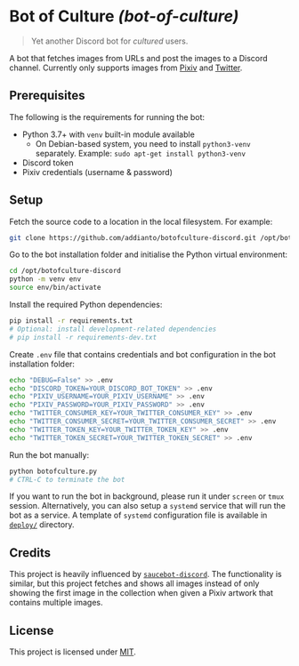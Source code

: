 # Bot of Culture _(bot-of-culture)_

> Yet another Discord bot for *cultured* users.

A bot that fetches images from URLs and post the images to a Discord channel.
Currently only supports images from [Pixiv](https://www.pixiv.net) and [Twitter](https://twitter.com/).

## Prerequisites

The following is the requirements for running the bot:

- Python 3.7+ with `venv` built-in module available
  - On Debian-based system, you need to install `python3-venv` separately.
    Example: `sudo apt-get install python3-venv`
- Discord token
- Pixiv credentials (username & password)

## Setup

Fetch the source code to a location in the local filesystem. For example:

```bash
git clone https://github.com/addianto/botofculture-discord.git /opt/botofculture-discord
```

Go to the bot installation folder and initialise the Python virtual
environment:

```bash
cd /opt/botofculture-discord
python -m venv env
source env/bin/activate
```

Install the required Python dependencies:

```bash
pip install -r requirements.txt
# Optional: install development-related dependencies
# pip install -r requirements-dev.txt
```

Create `.env` file that contains credentials and bot configuration in the bot
installation folder:

```bash
echo "DEBUG=False" >> .env
echo "DISCORD_TOKEN=YOUR_DISCORD_BOT_TOKEN" >> .env
echo "PIXIV_USERNAME=YOUR_PIXIV_USERNAME" >> .env
echo "PIXIV_PASSWORD=YOUR_PIXIV_PASSWORD" >> .env
echo "TWITTER_CONSUMER_KEY=YOUR_TWITTER_CONSUMER_KEY" >> .env
echo "TWITTER_CONSUMER_SECRET=YOUR_TWITTER_CONSUMER_SECRET" >> .env
echo "TWITTER_TOKEN_KEY=YOUR_TWITTER_TOKEN_KEY" >> .env
echo "TWITTER_TOKEN_SECRET=YOUR_TWITTER_TOKEN_SECRET" >> .env
```

Run the bot manually:

```bash
python botofculture.py
# CTRL-C to terminate the bot
```

If you want to run the bot in background, please run it under `screen` or
`tmux` session. Alternatively, you can also setup a `systemd` service that
will run the bot as a service. A template of `systemd` configuration file
is available in [`deploy/`](deploy/botofculture-discord.service) directory.

## Credits

This project is heavily influenced by [`saucebot-discord`](https://github.com/JeremyRuhland/saucebot-discord).
The functionality is similar, but this project fetches and shows all images
instead of only showing the first image in the collection when given a Pixiv
artwork that contains multiple images.

## License

This project is licensed under [MIT](LICENSE).
